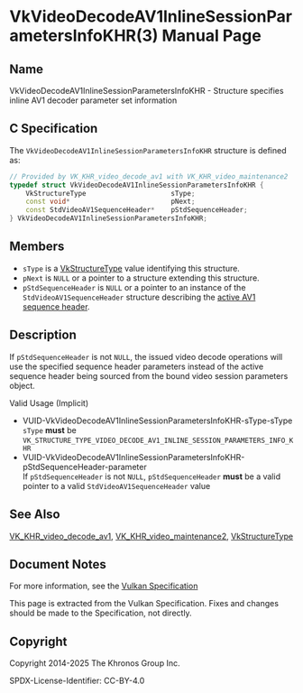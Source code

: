 # VkVideoDecodeAV1InlineSessionParametersInfoKHR(3) Manual Page

## Name

VkVideoDecodeAV1InlineSessionParametersInfoKHR - Structure specifies inline AV1 decoder parameter set information



## [](#_c_specification)C Specification

The `VkVideoDecodeAV1InlineSessionParametersInfoKHR` structure is defined as:

```c++
// Provided by VK_KHR_video_decode_av1 with VK_KHR_video_maintenance2
typedef struct VkVideoDecodeAV1InlineSessionParametersInfoKHR {
    VkStructureType                     sType;
    const void*                         pNext;
    const StdVideoAV1SequenceHeader*    pStdSequenceHeader;
} VkVideoDecodeAV1InlineSessionParametersInfoKHR;
```

## [](#_members)Members

- `sType` is a [VkStructureType](https://registry.khronos.org/vulkan/specs/latest/man/html/VkStructureType.html) value identifying this structure.
- `pNext` is `NULL` or a pointer to a structure extending this structure.
- `pStdSequenceHeader` is `NULL` or a pointer to an instance of the `StdVideoAV1SequenceHeader` structure describing the [active AV1 sequence header](https://registry.khronos.org/vulkan/specs/latest/html/vkspec.html#decode-av1-active-sequence-header).

## [](#_description)Description

If `pStdSequenceHeader` is not `NULL`, the issued video decode operations will use the specified sequence header parameters instead of the active sequence header being sourced from the bound video session parameters object.

Valid Usage (Implicit)

- [](#VUID-VkVideoDecodeAV1InlineSessionParametersInfoKHR-sType-sType)VUID-VkVideoDecodeAV1InlineSessionParametersInfoKHR-sType-sType  
  `sType` **must** be `VK_STRUCTURE_TYPE_VIDEO_DECODE_AV1_INLINE_SESSION_PARAMETERS_INFO_KHR`
- [](#VUID-VkVideoDecodeAV1InlineSessionParametersInfoKHR-pStdSequenceHeader-parameter)VUID-VkVideoDecodeAV1InlineSessionParametersInfoKHR-pStdSequenceHeader-parameter  
  If `pStdSequenceHeader` is not `NULL`, `pStdSequenceHeader` **must** be a valid pointer to a valid `StdVideoAV1SequenceHeader` value

## [](#_see_also)See Also

[VK\_KHR\_video\_decode\_av1](https://registry.khronos.org/vulkan/specs/latest/man/html/VK_KHR_video_decode_av1.html), [VK\_KHR\_video\_maintenance2](https://registry.khronos.org/vulkan/specs/latest/man/html/VK_KHR_video_maintenance2.html), [VkStructureType](https://registry.khronos.org/vulkan/specs/latest/man/html/VkStructureType.html)

## [](#_document_notes)Document Notes

For more information, see the [Vulkan Specification](https://registry.khronos.org/vulkan/specs/latest/html/vkspec.html#VkVideoDecodeAV1InlineSessionParametersInfoKHR)

This page is extracted from the Vulkan Specification. Fixes and changes should be made to the Specification, not directly.

## [](#_copyright)Copyright

Copyright 2014-2025 The Khronos Group Inc.

SPDX-License-Identifier: CC-BY-4.0
